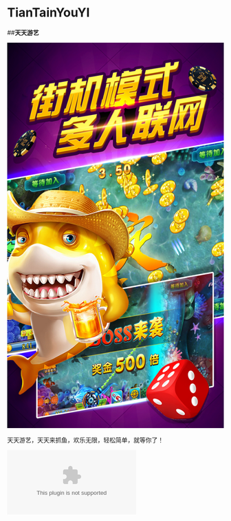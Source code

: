 # TianTainYouYI

##**天天游艺**

![image](https://github.com/yay604882/TianTainYouYI/blob/master/ttyy.jpg)

天天游艺，天天来抓鱼，欢乐无限，轻松简单，就等你了！


![我们的邮箱](zjskn888@yandex.com)
